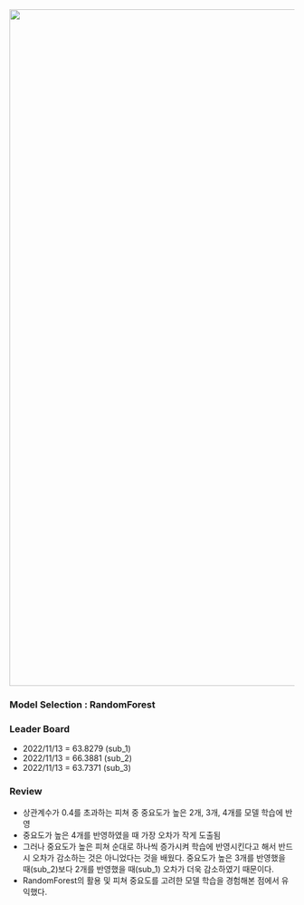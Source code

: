 <img width="1195" src="https://user-images.githubusercontent.com/116277985/201601677-90723776-583b-40d9-bb4a-cf91bca9ed48.png">



### Model Selection : RandomForest

### Leader Board
- 2022/11/13 = 63.8279 (sub_1)
- 2022/11/13 = 66.3881 (sub_2)
- 2022/11/13 = 63.7371 (sub_3)

### Review
- 상관계수가 0.4를 초과하는 피쳐 중 중요도가 높은 2개, 3개, 4개를 모델 학습에 반영 
- 중요도가 높은 4개를 반영하였을 때 가장 오차가 작게 도출됨
- 그러나 중요도가 높은 피쳐 순대로 하나씩 증가시켜 학습에 반영시킨다고 해서 반드시 오차가 감소하는 것은 아니었다는 것을 배웠다. 중요도가 높은 3개를 반영했을 때(sub_2)보다 2개를 반영했을 때(sub_1) 오차가 더욱 감소하였기 때문이다.
- RandomForest의 활용 및 피쳐 중요도를 고려한 모델 학습을 경험해본 점에서 유익했다.
